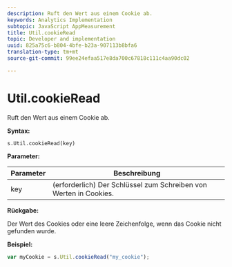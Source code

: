 ```yaml
---
description: Ruft den Wert aus einem Cookie ab.
keywords: Analytics Implementation
subtopic: JavaScript AppMeasurement
title: Util.cookieRead
topic: Developer and implementation
uuid: 825a75c6-b804-4bfe-b23a-907113b8bfa6
translation-type: tm+mt
source-git-commit: 99ee24efaa517e8da700c67818c111c4aa90dc02

---
```



# Util.cookieRead

Ruft den Wert aus einem Cookie ab.

**Syntax:**

```
s.Util.cookieRead(key)
```

**Parameter:**

| Parameter | Beschreibung |
|---|---|
| key | (erforderlich) Der Schlüssel zum Schreiben von Werten in Cookies. |

**Rückgabe:**

Der Wert des Cookies oder eine leere Zeichenfolge, wenn das Cookie nicht gefunden wurde.

**Beispiel:**

```js
var myCookie = s.Util.cookieRead("my_cookie");
```

